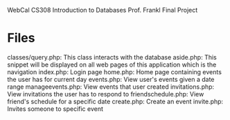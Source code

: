 WebCal
CS308 Introduction to Databases
Prof. Frankl
Final Project

# Files
classes/query.php:  This class interacts with the database
aside.php:          This snippet will be displayed on all web pages of this application which is the navigation
index.php:          Login page
home.php:           Home page containing events the user has for current day
events.php:         View user's events given a date range
manageevents.php:   View events that user created
invitations.php:    View invitations the user has to respond to
friendschedule.php: View friend's schedule for a specific date
create.php:         Create an event
invite.php:         Invites someone to specific event
